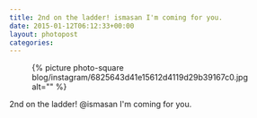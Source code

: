 ```yaml
---
title: 2nd on the ladder! ismasan I'm coming for you.
date: 2015-01-12T06:12:33+00:00
layout: photopost
categories:
---
```


<figure class="photo photo--square">
  {% picture photo-square blog/instagram/6825643d41e15612d4119d29b39167c0.jpg alt="" %}
</figure>

2nd on the ladder! @ismasan I'm coming for you.
